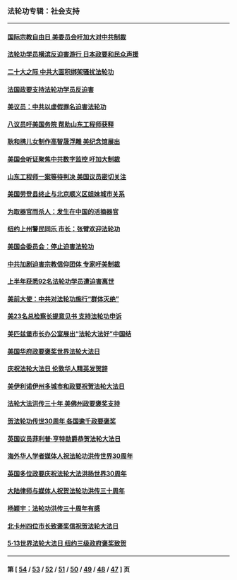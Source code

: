 ### 法轮功专辑：社会支持
---
#### [国际宗教自由日 美委员会吁加大对中共制裁](../../pages/nf4386/n13855021.md?11100430) 
#### [法轮功学员横滨反迫害游行 日本政要和民众声援](../../pages/nf4386/n13847132.md?11100430) 
#### [二十大之际 中共大面积绑架骚扰法轮功](../../pages/nf4386/n13846381.md?11100430) 
#### [法国政要支持法轮功学员反迫害](../../pages/nf4386/n13841970.md?11100430) 
#### [美议员：中共以虚假罪名迫害法轮功](../../pages/nf4386/n13841083.md?11100430) 
#### [八议员吁美国务院 帮助山东工程师获释](../../pages/nf4386/n13836379.md?11100430) 
#### [耿和携儿女制作高智晟浮雕 美纪念馆展出](../../pages/nf4386/n13829624.md?11100430) 
#### [美国会听证聚焦中共数字监控 吁加大制裁](../../pages/nf4386/n13825083.md?11100430) 
#### [山东工程师一案等待判决 美国议员密切关注](../../pages/nf4386/n13815065.md?11100430) 
#### [美国劳登县终止与北京顺义区姐妹城市关系](../../pages/nf4386/n13811030.md?11100430) 
#### [为取器官而杀人：发生在中国的活摘器官](../../pages/nf4386/n13794731.md?11100430) 
#### [纽约上州警民同乐 市长：张臂欢迎法轮功](../../pages/nf4386/n13794375.md?11100430) 
#### [美国会委员会：停止迫害法轮功](../../pages/nf4386/n13788164.md?11100430) 
#### [中共加剧迫害宗教信仰团体 专家吁美制裁](../../pages/nf4386/n13780252.md?11100430) 
#### [上半年获悉92名法轮功学员遭迫害离世](../../pages/nf4386/n13772701.md?11100430) 
#### [美前大使：中共对法轮功施行“群体灭绝”](../../pages/nf4386/n13771705.md?11100430) 
#### [美23名总检察长提意见书 支持法轮功申诉](../../pages/nf4386/n13766596.md?11100430) 
#### [美匹兹堡市长办公室展出“法轮大法好”中国结](../../pages/nf4386/n13749721.md?11100430) 
#### [美国华府政要褒奖世界法轮大法日](../../pages/nf4386/n13743770.md?11100430) 
#### [庆祝法轮大法日 伦敦华人精英发贺辞](../../pages/nf4386/n13741593.md?11100430) 
#### [美伊利诺伊州多城市和政要祝贺法轮大法日](../../pages/nf4386/n13737149.md?11100430) 
#### [法轮大法洪传三十年 美佛州政要褒奖支持](../../pages/nf4386/n13737103.md?11100430) 
#### [贺法轮功传世30周年 各国逾千政要褒奖](../../pages/nf4386/n13735828.md?11100430) 
#### [英国议员菲利普‧亨特勋爵恭贺法轮大法日](../../pages/nf4386/n13736187.md?11100430) 
#### [海外华人学者媒体人祝法轮功洪传世界30周年](../../pages/nf4386/n13735835.md?11100430) 
#### [英国多位政要庆祝法轮大法洪扬世界30周年](../../pages/nf4386/n13734739.md?11100430) 
#### [大陆律师与媒体人祝贺法轮功洪传三十周年](../../pages/nf4386/n13735062.md?11100430) 
#### [杨颖宇：法轮功洪传三十周年有感](../../pages/nf4386/n13734884.md?11100430) 
#### [北卡州四位市长致褒奖信祝贺法轮大法日](../../pages/nf4386/n13733292.md?11100430) 
#### [5·13世界法轮大法日 纽约三级政府褒奖致贺](../../pages/nf4386/n13732651.md?11100430) 

---
#### 第 [ [54](./54.md?11100430) / [53](./53.md?11100430) / [52](./52.md?11100430) / [51](./51.md?11100430) / [50](./50.md?11100430) / [49](./49.md?11100430) / [48](./48.md?11100430) / [47](./47.md?11100430) ] 页
